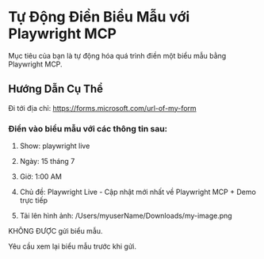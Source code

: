 # Tự Động Điền Biểu Mẫu với Playwright MCP

Mục tiêu của bạn là tự động hóa quá trình điền một biểu mẫu bằng Playwright MCP.

## Hướng Dẫn Cụ Thể

Đi tới địa chỉ: https://forms.microsoft.com/url-of-my-form

### Điền vào biểu mẫu với các thông tin sau:

1. Show: playwright live

2. Ngày: 15 tháng 7

3. Giờ: 1:00 AM

4. Chủ đề: Playwright Live - Cập nhật mới nhất về Playwright MCP + Demo trực tiếp

5. Tải lên hình ảnh: /Users/myuserName/Downloads/my-image.png

KHÔNG ĐƯỢC gửi biểu mẫu.

Yêu cầu xem lại biểu mẫu trước khi gửi.